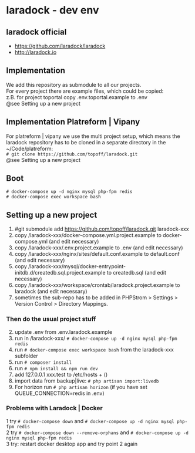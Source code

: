 # laradock - dev env

## laradock official
- https://github.com/laradock/laradock
- http://laradock.io

## Implementation
We add this repository as submodule to all our projects.  
For every project there are example files, which could be copied:  
z.B. for project toportal copy .env.toportal.example to .env  
@see Setting up a new project

## Implementation Platreform | Vipany
For platreform | vipany we use the multi project setup, which means the laradock repository
has to be cloned in a separate directory in the ~/Code/platreform:  
```# git clone https://github.com/topoff/laradock.git```  
@see Setting up a new project

## Boot
```# docker-compose up -d nginx mysql php-fpm redis```  
```# docker-compose exec workspace bash```

## Setting up a new project
1. #git submodule add https://github.com/topoff/laradock.git laradock-xxx
2. copy /laradock-xxx/docker-compose.yml.project.example to docker-compose.yml (and edit necessary)
3. copy /laradock-xxx/.env.project.example to .env (and edit necessary)
4. copy /laradock-xxx/nginx/sites/default.conf.example to default.conf (and edit necessary)
5. copy /laradock-xxx/mysql/docker-entrypoint-initdb.d/createdb.sql.project.example to createdb.sql (and edit necessary)
5. copy /laradock-xxx/workspace/crontab/laradock.project.example to laradock (and edit necessary)
7. sometimes the sub-repo has to be added in PHPStrom > Settings > Version Control > Directory Mappings.

### Then do the usual project stuff
2. update .env from .env.laradock.example
3. run in /laradock-xxx/ ```# docker-compose up -d nginx mysql php-fpm redis```
4. run ```# docker-compose exec workspace bash``` from the laradock-xxx subfolder
6. run ```# composer install```
7. run ```# npm install && npm run dev```
9. add 127.0.0.1 xxx.test to /etc/hosts + ()
10. import data from backup|live: ```# php artisan import:livedb```
13. For horizon run ```# php artisan horizon``` (if you have set QUEUE_CONNECTION=redis in .env)

### Problems with Laradock | Docker
1 try ```# docker-compose down``` and ```# docker-compose up -d nginx mysql php-fpm redis```  
2 try ```# docker-compose down --remove-orphans``` and ```# docker-compose up -d nginx mysql php-fpm redis```  
3 try: restart docker desktop app and try point 2 again

